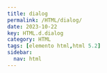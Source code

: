 ```yaml
---
title: dialog
permalink: /HTML/dialog/
date: 2023-10-22
key: HTML.d.dialog
category: HTML
tags: [elemento html,html 5.2]
sidebar:
  nav: html
---
```


